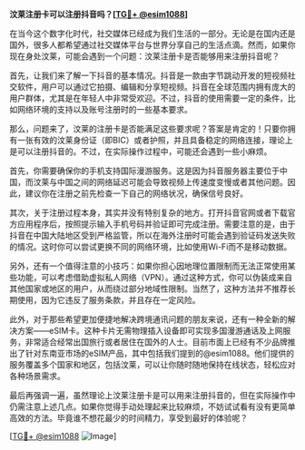 **汶莱注册卡可以注册抖音吗？[[TG💪+ @esim1088](https://t.me/s/esim1088)]**

在当今这个数字化时代，社交媒体已经成为我们生活的一部分。无论是在国内还是国外，很多人都希望通过社交媒体平台与世界分享自己的生活点滴。然而，如果你现在身处汶莱，可能会遇到一个问题：汶莱注册卡是否能够用来注册抖音呢？

首先，让我们来了解一下抖音的基本情况。抖音是一款由字节跳动开发的短视频社交软件，用户可以通过它拍摄、编辑和分享短视频。抖音在全球范围内拥有庞大的用户群体，尤其是在年轻人中非常受欢迎。不过，抖音的使用需要一定的条件，比如网络环境的支持以及账号注册时的一些基本要求。

那么，问题来了，汶莱的注册卡是否能满足这些要求呢？答案是肯定的！只要你拥有一张有效的汶莱身份证（即BIC）或者护照，并且具备稳定的网络连接，理论上是可以注册抖音的。不过，在实际操作过程中，可能还会遇到一些小麻烦。

首先，你需要确保你的手机支持国际漫游服务。这是因为抖音服务器主要位于中国，而汶莱与中国之间的网络延迟可能会导致视频上传速度变慢或者其他问题。因此，建议你在注册之前先检查一下自己的网络状况，确保信号良好。

其次，关于注册过程本身，其实并没有特别复杂的地方。打开抖音官网或者下载官方应用程序后，按照提示输入手机号码并验证即可完成注册。需要注意的是，由于抖音在中国大陆地区受到严格监管，所以在海外注册时可能会遇到验证码发送失败的情况。这时你可以尝试更换不同的网络环境，比如使用Wi-Fi而不是移动数据。

另外，还有一个值得注意的小技巧：如果你担心因地理位置限制而无法正常使用某些功能，可以考虑借助虚拟私人网络（VPN）。通过这种方式，你可以伪装成来自其他国家或地区的用户，从而绕过部分地域性限制。当然了，这种方法并不推荐长期使用，因为它违反了服务条款，并且存在一定风险。

此外，对于那些希望更加便捷地解决跨境通讯问题的朋友来说，还有一种全新的解决方案——eSIM卡。这种卡片无需物理插入设备即可实现多国漫游通话及上网服务，非常适合经常出国旅行或者居住在国外的人士。目前市面上已经有不少品牌推出了针对东南亚市场的eSIM产品，其中包括我们提到的@esim1088。他们提供的服务覆盖多个国家和地区，包括汶莱，可以让你随时随地保持在线状态，轻松应对各种场景需求。

最后再强调一遍，虽然理论上汶莱注册卡是可以用来注册抖音的，但在实际操作中仍需注意上述几点。如果你觉得手动处理起来比较麻烦，不妨试试看有没有更简单高效的方法。毕竟谁不想花最少的时间精力，享受到最好的体验呢？

[[TG💪+ @esim1088](https://t.me/s/esim1088) ![Image](https://i.postimg.cc/4NQfJmqS/Snipaste-2025-05-13-00-14-12.png)]